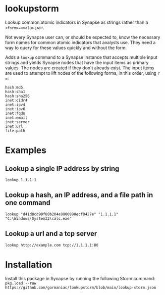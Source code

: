 # lookupstorm
Lookup common atomic indicators in Synapse as strings rather than a `<form>=<valu>` pair.

Not every Synapse user can, or should be expected to, know the necessary form names for common atomic indicators that analysts use. They need a way to query for these values quickly and without the form.

Adds a `lookup` command to a Synapse instance that accepts multiple input strings and yields Synapse nodes that have the input items as primary values. The nodes are created if they don't already exist. The input items are used to attempt to lift nodes of the following forms, in this order, using `?=`:
```
hash:md5
hash:sha1
hash:sha256
inet:cidr4
inet:ipv4
inet:ipv6
inet:fqdn
inet:email
inet:server
inet:url
file:path
```

# Examples

## Lookup a single IP address by string
```lookup 1.1.1.1```

## Lookup a hash, an IP address, and a file path in one command
```lookup "d41d8cd98f00b204e9800998ecf8427e" "1.1.1.1" "C:\Windows\System32\calc.exe"```

## Lookup a url and a tcp server
```lookup http://example.com tcp://1.1.1.1:80```

# Installation

Install this package in Synapse by running the following Storm command:
```pkg.load --raw https://github.com/gormaniac/lookupstorm/blob/main/lookup-storm.json```
